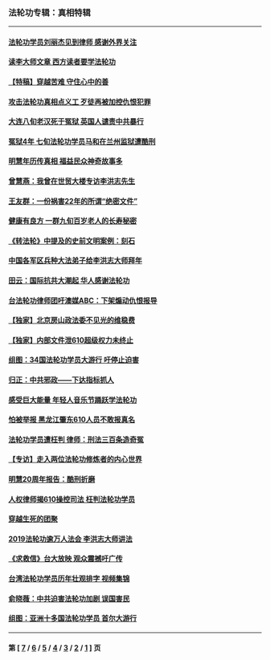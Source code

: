 ### 法轮功专辑：真相特辑
---
#### [法轮功学员刘丽杰见到律师 感谢外界关注](../../pages/nf4389/n13927012.md?04260430) 
#### [读李大师文章 西方读者要学法轮功](../../pages/nf4389/n13925142.md?04260430) 
#### [【特稿】穿越苦难 守住心中的善](../../pages/nf4389/n13784979.md?04260430) 
#### [攻击法轮功真相点义工 歹徒再被加控仇恨犯罪](../../pages/nf4389/n13601019.md?04260430) 
#### [大连八旬老汉死于冤狱 英国人谴责中共暴行](../../pages/nf4389/n13480118.md?04260430) 
#### [冤狱4年 七旬法轮功学员马和在兰州监狱遭酷刑](../../pages/nf4389/n13304688.md?04260430) 
#### [明慧年历传真相 福益民众神奇故事多](../../pages/nf4389/n13294545.md?04260430) 
#### [曾慧燕：我曾在世贸大楼专访李洪志先生](../../pages/nf4389/n12898729.md?04260430) 
#### [王友群：一份祸害22年的所谓“绝密文件”](../../pages/nf4389/n12871750.md?04260430) 
#### [健康有良方 一群九旬百岁老人的长寿秘密](../../pages/nf4389/n12847475.md?04260430) 
#### [《转法轮》中提及的史前文明案例：刻石](../../pages/nf4389/n12758577.md?04260430) 
#### [中国各军区兵种大法弟子给李洪志大师拜年](../../pages/nf4389/n12750047.md?04260430) 
#### [田云：国际抗共大潮起 华人感谢法轮功](../../pages/nf4389/n12357708.md?04260430) 
#### [台法轮功律师团吁澳媒ABC：下架煽动仇恨报导](../../pages/nf4389/n12279917.md?04260430) 
#### [【独家】北京房山政法委不见光的维稳费](../../pages/nf4389/n12031979.md?04260430) 
#### [【独家】内部文件泄610超级权力未终止](../../pages/nf4389/n12023895.md?04260430) 
#### [组图：34国法轮功学员大游行 吁停止迫害](../../pages/nf4389/n11492658.md?04260430) 
#### [归正：中共邪政——下达指标抓人](../../pages/nf4389/n11474770.md?04260430) 
#### [感受巨大能量 年轻人音乐节踊跃学法轮功](../../pages/nf4389/n11441981.md?04260430) 
#### [怕被举报 黑龙江肇东610人员不敢报真名](../../pages/nf4389/n11436499.md?04260430) 
#### [法轮功学员遭枉判 律师：刑法三百条造奇冤](../../pages/nf4389/n11433943.md?04260430) 
#### [【专访】走入两位法轮功修炼者的内心世界](../../pages/nf4389/n11415623.md?04260430) 
#### [明慧20周年报告：酷刑折磨](../../pages/nf4389/n11387954.md?04260430) 
#### [人权律师揭610操控司法 枉判法轮功学员](../../pages/nf4389/n11313370.md?04260430) 
#### [穿越生死的团聚](../../pages/nf4389/n11258922.md?04260430) 
#### [2019法轮功逾万人法会 李洪志大师讲法](../../pages/nf4389/n11265303.md?04260430) 
#### [《求救信》台大放映 观众震撼吁广传](../../pages/nf4389/n10922251.md?04260430) 
#### [台湾法轮功学员历年壮观排字 视频集锦](../../pages/nf4389/n10878789.md?04260430) 
#### [俞晓薇：中共迫害法轮功加剧 误国害民](../../pages/nf4389/n10859260.md?04260430) 
#### [组图：亚洲十多国法轮功学员 首尔大游行](../../pages/nf4389/n10781149.md?04260430) 

---
#### 第 [ [7](./7.md?04260430) / [6](./6.md?04260430) / [5](./5.md?04260430) / [4](./4.md?04260430) / [3](./3.md?04260430) / [2](./2.md?04260430) / [1](./1.md?04260430) ] 页
